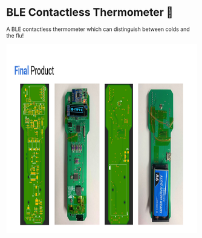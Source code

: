 # BLE Contactless Thermometer 🤒
A BLE contactless thermometer which can distinguish between colds and the flu!

<img src="/img/final.png" width="1000" height="500">
